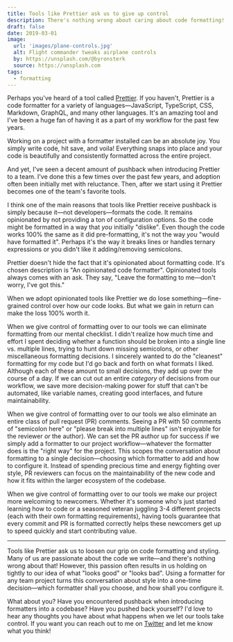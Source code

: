 ```yaml
---
title: Tools like Prettier ask us to give up control
description: There's nothing wrong about caring about code formatting! Using a formatter requires that we give up fine-grained control and let our tools do the heavy lifting.
draft: false
date: 2019-03-01
image:
  url: 'images/plane-controls.jpg'
  alt: Flight commander tweaks airplane controls
  by: https://unsplash.com/@byronsterk
  source: https://unsplash.com
tags:
  - formatting
---
```


Perhaps you've heard of a tool called [Prettier](https://prettier.io/). If you haven't, Prettier is a code formatter for a variety of languages—JavaScript, TypeScript, CSS, Markdown, GraphQL, and many other languages. It's an amazing tool and I've been a huge fan of having it as a part of my workflow for the past few years.

Working on a project with a formatter installed can be an absolute joy. You simply write code, hit save, and voila! Everything snaps into place and your code is beautifully and consistently formatted across the entire project.

And yet, I've seen a decent amount of pushback when introducing Prettier to a team. I've done this a few times over the past few years, and adoption often been initially met with reluctance. Then, after we start using it Prettier becomes one of the team's favorite tools.

I think one of the main reasons that tools like Prettier receive pushback is simply because it—not developers—formats the code. It remains opinionated by not providing a ton of configuration options. So the code might be formatted in a way that _you_ initially "dislike". Even though the code works 100% the same as it did pre-formatting, it's not the way _you_ "would have formatted it". Perhaps it's the way it breaks lines or handles ternary expressions or you didn't like it adding/removing semicolons.

Prettier doesn't hide the fact that it's opinionated about formatting code. It's chosen description is "An opinionated code formatter". Opinionated tools always comes with an ask. They say, "Leave the formatting to me—don't worry, I've got this."

When we adopt opinionated tools like Prettier we do lose something—fine-grained control over how our code looks. But what we gain in return can make the loss 100% worth it.

When we give control of formatting over to our tools we can eliminate formatting from our mental checklist. I didn't realize how much time and effort I spent deciding whether a function should be broken into a single line vs. multiple lines, trying to hunt down missing semicolons, or other miscellaneous formatting decisions. I sincerely wanted to do the "cleanest" formatting for my code but I'd go back and forth on what formats I liked. Although each of these amount to small decisions, they add up over the course of a day. If we can cut out an entire _category_ of decisions from our workflow, we save more decision-making power for stuff that can't be automated, like variable names, creating good interfaces, and future maintainability.

When we give control of formatting over to our tools we also eliminate an entire class of pull request (PR) comments. Seeing a PR with 50 comments of "semicolon here" or "please break into multiple lines" isn't enjoyable for the reviewer _or_ the author). We can set the PR author up for success if we simply add a formatter to our project workflow—whatever the formatter does is the "right way" for the project. This scopes the conversation about formatting to a single decision—choosing which formatter to add and how to configure it. Instead of spending precious time and energy fighting over style, PR reviewers can focus on the maintainability of the new code and how it fits within the larger ecosystem of the codebase.

When we give control of formatting over to our tools we make our project more welcoming to newcomers. Whether it's someone who's just started learning how to code or a seasoned veteran juggling 3-4 different projects (each with their own formatting requirements), having tools guarantee that every commit and PR is formatted correctly helps these newcomers get up to speed quickly and start contributing value.

---

Tools like Prettier ask us to loosen our grip on code formatting and styling. Many of us are passionate about the code we write—and there's nothing wrong about that! However, this passion often results in us holding on tightly to our idea of what "looks good" or "looks bad". Using a formatter for any team project turns this conversation about style into a one-time decision—which formatter shall you choose, and how shall you configure it.

What about you? Have you encountered pushback when introducing formatters into a codebase? Have you pushed back yourself? I'd love to hear any thoughts you have about what happens when we let our tools take control. If you want you can reach out to me on [Twitter](https://twitter.com/benjamminj) and let me know what you think!
